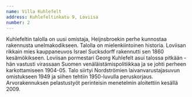 ```yaml
---
name: Villa Kuhlefelt
address: Kuhlefeltinkatu 9, Loviisa
number: 2
---
```

Kuhlefeltin talolla on uusi omistaja, Heijnsbroekin perhe kunnostaa rakennusta unelmakodikseen. Talolla on mielenkiintoinen historia. Loviisan rikkain mies kauppaneuvos Israel Sucksdorff rakennutti sen 1860 kesämökikseen. Loviisan pormestari Georg Kuhlefelt asui talossa pitkään - hän vastusti virassaan Suomen venäläistämispolitiikkaa ja se johti perheen karkottamiseen 1904-05. Talo siirtyi Nordströmien laivanvarustajasuvun omistukseen 1949 ja siihen tehtiin 1950-luvulla peruskorjaus. Arvorakennuksen pelastustyöt perinteisin menetelmin aloitettiin kesällä 2009.